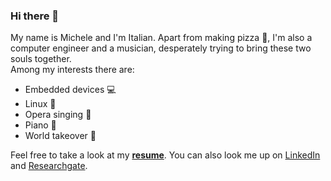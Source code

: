 ### Hi there 👋

My name is Michele and I'm Italian. Apart from making pizza :pizza:, I'm also a computer engineer and a musician, desperately trying to bring these two souls together.  
Among my interests there are:
* Embedded devices :computer:
* Linux :penguin:
* Opera singing :musical_score:
* Piano :musical_keyboard:
* World takeover :rocket:

Feel free to take a look at my [**resume**](MichelePerrone_Resume.pdf).
You can also look me up on [LinkedIn](https://www.linkedin.com/in/michele-perrone) and [Researchgate](https://www.researchgate.net/profile/Michele-Perrone-2).

<!--
**michele-perrone/michele-perrone** is a ✨ _special_ ✨ repository because its `README.md` (this file) appears on your GitHub profile.

Here are some ideas to get you started:

- 🔭 I’m currently working on ...
- 🌱 I’m currently learning ...
- 👯 I’m looking to collaborate on ...
- 🤔 I’m looking for help with ...
- 💬 Ask me about ...
- 📫 How to reach me: ...
- 😄 Pronouns: ...
- ⚡ Fun fact: ...
-->
